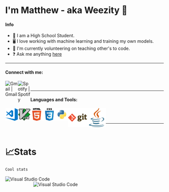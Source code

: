 # I'm Matthew - aka **Weezity** 👋




#### Info


- 🏫 I am a High School Student.
- 🖥️ I love working with machine learning and training my own models. 
- 🧤 I'm currently volunteering on teaching other's to code.
- ❓ Ask me anything [here]


---

#### Connect with me:


[<img align="left" alt="Gmail | Gmail" width="40px" src="https://img.icons8.com/fluent/96/000000/gmail.png" />][gmail]
[<img align="left" alt="Spotify | Spotify" width="40px" src="https://img.icons8.com/color/96/000000/spotify--v1.png" />][spotify]


<br />

---

#### Languages and Tools:

<img align="left" alt="Visual Studio Code" width="40px" src="https://raw.githubusercontent.com/github/explore/80688e429a7d4ef2fca1e82350fe8e3517d3494d/topics/visual-studio-code/visual-studio-code.png" />
<img align="left" alt="Visual Studio Code" width="40px" src="https://raw.githubusercontent.com/github/explore/80688e429a7d4ef2fca1e82350fe8e3517d3494d/topics/vim/vim.png" />
<img align="left" alt="HTML5" width="40px" src="https://raw.githubusercontent.com/github/explore/80688e429a7d4ef2fca1e82350fe8e3517d3494d/topics/html/html.png" />
<img align="left" alt="CSS3" width="40px" src="https://raw.githubusercontent.com/github/explore/80688e429a7d4ef2fca1e82350fe8e3517d3494d/topics/css/css.png" />
<img align="left" alt="CSS3" width="40px" src="https://raw.githubusercontent.com/github/explore/80688e429a7d4ef2fca1e82350fe8e3517d3494d/topics/python/python.png" />
<img align="left" alt="CSS3" width="60px" src="https://raw.githubusercontent.com/github/explore/80688e429a7d4ef2fca1e82350fe8e3517d3494d/topics/git/git.png" />
<img align="left" alt="Visual Studio Code" width="60px" src="https://raw.githubusercontent.com/github/explore/80688e429a7d4ef2fca1e82350fe8e3517d3494d/topics/java/java.png" />



<br />
<br />

---
<br  />


# 📈Stats 


```md
Cool stats
```

<img align="left" alt="Visual Studio Code" width="450px" src="https://github-readme-stats.vercel.app/api?username=Weezity&show_icons=true&theme=dark" />
<img  align= "right" alt="Visual Studio Code" width="415px" src="https://github-readme-stats.vercel.app/api/top-langs/?username=Weezity&layout=compact&theme=dark" />









[gmail]: mailto:matthewlee031205@gmail.com
[here]: https://github.com/Weezity/Questions/issues
[spotify]: https://open.spotify.com/user/12133351920

